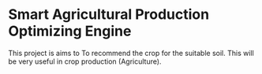 # Smart Agricultural Production Optimizing Engine

This project is aims to To recommend the crop for the suitable soil.
This will be very useful in crop production (Agriculture).

         

